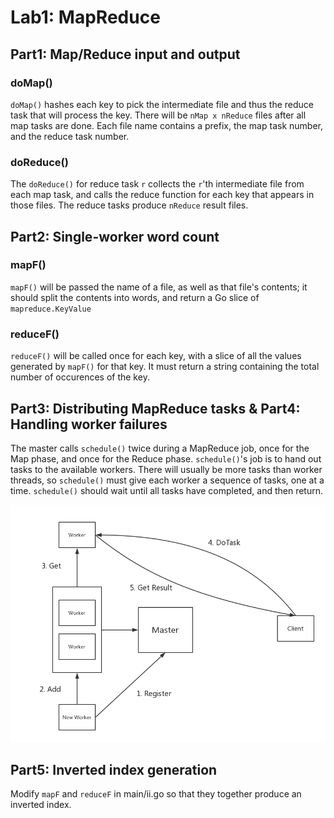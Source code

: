 # Lab1: MapReduce

## Part1: Map/Reduce input and output

### doMap()

`doMap()` hashes each key to pick the intermediate file and thus the reduce task that will process the key. There will be `nMap x nReduce` files after all map tasks are done. Each file name contains a prefix, the map task number, and the reduce task number.

### doReduce()

The `doReduce()` for reduce task `r` collects the `r`'th intermediate file from each map task, and calls the reduce function for each key that appears in those files. The reduce tasks produce `nReduce` result files.

## Part2: Single-worker word count

### mapF()

`mapF()` will be passed the name of a file, as well as that file's contents; it should split the contents into words, and return a Go slice of `mapreduce.KeyValue`

### reduceF()

`reduceF()` will be called once for each key, with a slice of all the values generated by `mapF()` for that key. It must return a string containing the total number of occurences of the key.


## Part3: Distributing MapReduce tasks & Part4: Handling worker failures

The master calls `schedule()` twice during a MapReduce job, once for the Map phase, and once for the Reduce phase. `schedule()`'s job is to hand out tasks to the available workers. There will usually be more tasks than worker threads, so `schedule()` must give each worker a sequence of tasks, one at a time. `schedule()` should wait until all tasks have completed, and then return.

![](MapReduce.png)

## Part5: Inverted index generation

Modify `mapF` and `reduceF` in main/ii.go so that they together produce an inverted index.